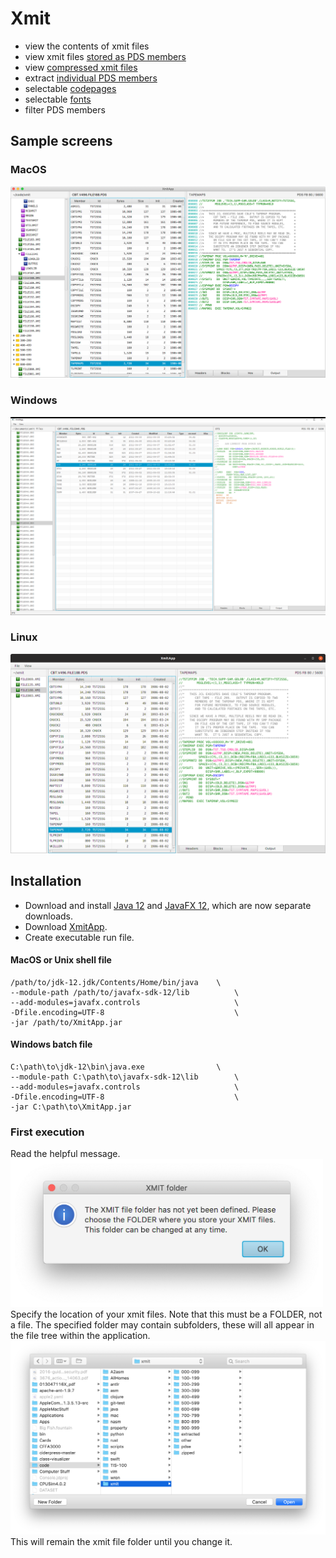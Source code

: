# Xmit
- view the contents of xmit files
- view xmit files [stored as PDS members](resources/embedded.md)
- view [compressed xmit files](resources/compressed.md)
- extract [individual PDS members](resources/extract.md)
- selectable [codepages](resources/view.md)
- selectable [fonts](resources/fonts.md)
- filter PDS members

## Sample screens
### MacOS
![Mac](resources/xmit-osx.png?raw=true "Mac")
### Windows
![Windows](resources/xmit-win.png?raw=true "Windows")
### Linux
![Linux](resources/xmit-linux.png?raw=true "Linux")

## Installation
- Download and install [Java 12](https://jdk.java.net/12/) and [JavaFX 12](https://gluonhq.com/products/javafx/), which are now separate downloads.
- Download [XmitApp](https://github.com/dmolony/xmit/releases).
- Create executable run file.  
#### MacOS or Unix shell file  

```
/path/to/jdk-12.jdk/Contents/Home/bin/java    \
--module-path /path/to/javafx-sdk-12/lib          \
--add-modules=javafx.controls                     \
-Dfile.encoding=UTF-8                             \
-jar /path/to/XmitApp.jar
```  
#### Windows batch file  

```
C:\path\to\jdk-12\bin\java.exe                \
--module-path C:\path\to\javafx-sdk-12\lib        \
--add-modules=javafx.controls                     \
-Dfile.encoding=UTF-8                             \
-jar C:\path\to\XmitApp.jar
```
### First execution
Read the helpful message.  
<img src="resources/xmit-folder1.png" alt="alert" width="500"/>  
Specify the location of your xmit files. Note that this must be a FOLDER, not a file. The specified folder may contain subfolders, these will all appear in the file tree within the application.  
<img src="resources/xmit-folder2.png" alt="file dialog" width="800"/>  
This will remain the xmit file folder until you change it.  
